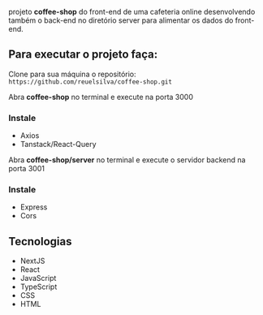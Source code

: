 <p>projeto <strong>coffee-shop</strong> do front-end de uma cafeteria online desenvolvendo também o back-end no diretório server para alimentar os dados do front-end.</p>

<h2>Para executar o projeto faça:</h2>
<p>Clone para sua máquina o repositório: <code>https://github.com/reuelsilva/coffee-shop.git</code></p>
<p>Abra <strong>coffee-shop</strong> no terminal e execute na porta 3000</p>
<h3>Instale</h3>
<ul>
  <li>Axios</li>
  <li>Tanstack/React-Query</li>
</ul>
  
<p>Abra <strong>coffee-shop/server</strong> no terminal e execute o servidor backend na porta 3001</p>

<h3>Instale</h3>
<ul>
  <li>Express</li>
  <li>Cors</li>
</ul>

<h2>Tecnologias</h2>
<ul>
  <li>NextJS</li>
  <li>React</li>
  <li>JavaScript</li>
  <li>TypeScript</li>
  <li>CSS</li>
  <li>HTML</li>
</ul>
